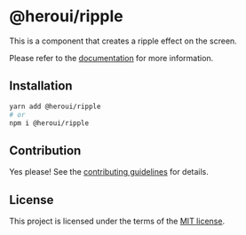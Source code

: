 # @heroui/ripple

This is a component that creates a ripple effect on the screen.

Please refer to the [documentation](https://heroui.com/docs/components/button) for more information.

## Installation

```sh
yarn add @heroui/ripple
# or
npm i @heroui/ripple
```

## Contribution

Yes please! See the
[contributing guidelines](https://github.com/heroui-inc/heroui/blob/master/CONTRIBUTING.md)
for details.

## License

This project is licensed under the terms of the
[MIT license](https://github.com/heroui-inc/heroui/blob/master/LICENSE).
